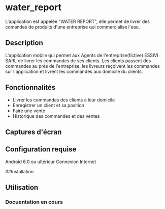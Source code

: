 
# water_report
L'application est appelée "WATER REPORT", elle permet de livrer des comandes de produits d'une entreprise qui commercialise l'eau.

## Description
L'application mobile qui permet aux Agents de l'entreprise(fictive) ESSIVI SARL de livrer les commandes de ses clients. Les clients passent des commandes au près de l'entreprise, les livreurs reçoivent les commandes sur l'application et livrent les commandes aux domicile du clients.


## Fonctionnalités
- Livrer les commandes des clients à leur domicile
- Enregistrer un client et sa position
- Faire une vente
- Historique des commandes et des ventes

## Captures d'écran


## Configuration requise
Android 6.0 ou ultérieur
Connexion Internet

##Installation


## Utilisation

### Docuentation en cours
